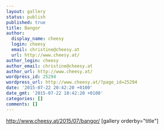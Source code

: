```yaml
---
layout: gallery
status: publish
published: true
title: Bangor
author:
  display_name: cheesy
  login: cheesy
  email: christine@cheesy.at
  url: http://www.cheesy.at/
author_login: cheesy
author_email: christine@cheesy.at
author_url: http://www.cheesy.at/
wordpress_id: 25294
wordpress_url: http://www.cheesy.at/?page_id=25294
date: '2015-07-22 20:42:20 +0100'
date_gmt: '2015-07-22 18:42:20 +0100'
categories: []
comments: []
---
```

http://www.cheesy.at/2015/07/bangor/
[gallery orderby="title"]
